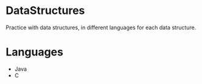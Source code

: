 DataStructures
==============

Practice with data structures, in different languages for each data structure. 

Languages
=========

- Java
- C
